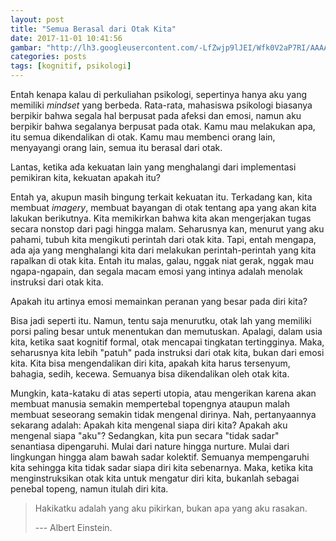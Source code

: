 ```yaml
---
layout: post
title: "Semua Berasal dari Otak Kita"
date: 2017-11-01 10:41:56
gambar: "http://lh3.googleusercontent.com/-LfZwjp9lJEI/Wfk0V2aP7RI/AAAAAAAACnU/0W5FZxIHnDMTPzGcco6O-NsGvjM5nPzPgCLcBGAs/h120/imagination_attic_by_biancablaze.jpg"
categories: posts
tags: [kognitif, psikologi]
---
```


Entah kenapa kalau di perkuliahan psikologi, sepertinya hanya aku yang memiliki _mindset_ yang berbeda. Rata-rata, mahasiswa psikologi biasanya berpikir bahwa segala hal berpusat pada afeksi dan emosi, namun aku berpikir bahwa segalanya berpusat pada otak. Kamu mau melakukan apa, itu semua dikendalikan di otak. Kamu mau membenci orang lain, menyayangi orang lain, semua itu berasal dari otak.

Lantas, ketika ada kekuatan lain yang menghalangi dari implementasi pemikiran kita, kekuatan apakah itu?

Entah ya, akupun masih bingung terkait kekuatan itu. Terkadang kan, kita membuat _imagery_, membuat bayangan di otak tentang apa yang akan kita lakukan berikutnya. Kita memikirkan bahwa kita akan mengerjakan tugas secara nonstop dari pagi hingga malam. Seharusnya kan, menurut yang aku pahami, tubuh kita mengikuti perintah dari otak kita. Tapi, entah mengapa, ada aja yang menghalangi kita dari melakukan perintah-perintah yang kita rapalkan di otak kita. Entah itu malas, galau, nggak niat gerak, nggak mau ngapa-ngapain, dan segala macam emosi yang intinya adalah menolak instruksi dari otak kita.

Apakah itu artinya emosi memainkan peranan yang besar pada diri kita?

Bisa jadi seperti itu. Namun, tentu saja menurutku, otak lah yang memiliki porsi paling besar untuk menentukan dan memutuskan. Apalagi, dalam usia kita, ketika saat kognitif formal, otak mencapai tingkatan tertingginya. Maka, seharusnya kita lebih "patuh" pada instruksi dari otak kita, bukan dari emosi kita. Kita bisa mengendalikan diri kita, apakah kita harus tersenyum, bahagia, sedih, kecewa. Semuanya bisa dikendalikan oleh otak kita.

Mungkin, kata-kataku di atas seperti utopia, atau mengerikan karena akan membuat manusia semakin mempertebal topengnya ataupun malah membuat seseorang semakin tidak mengenal dirinya. Nah, pertanyaannya sekarang adalah: Apakah kita mengenal siapa diri kita? Apakah aku mengenal siapa "aku"? Sedangkan, kita pun secara "tidak sadar" senantiasa dipengaruhi. Mulai dari nature hingga nurture. Mulai dari lingkungan hingga alam bawah sadar kolektif. Semuanya mempengaruhi kita sehingga kita tidak sadar siapa diri kita sebenarnya. Maka, ketika kita menginstruksikan otak kita untuk mengatur diri kita, bukanlah sebagai penebal topeng, namun itulah diri kita.

> Hakikatku adalah yang aku pikirkan, bukan apa yang aku rasakan.
> 
> --- Albert Einstein.